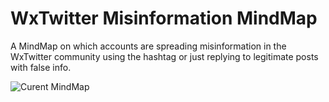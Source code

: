 # WxTwitter Misinformation MindMap
A MindMap on which accounts are spreading misinformation in the WxTwitter community using the hashtag or just replying to legitimate posts with false info.


![Curent MindMap](https://i.imgur.com/aXA0adi.png)
